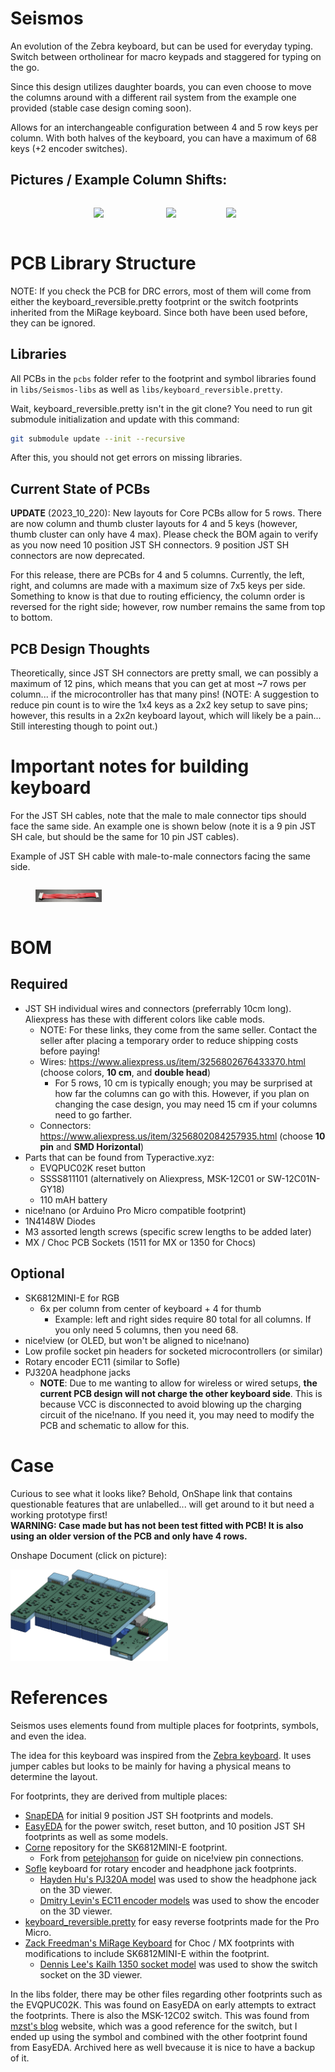# Seismos

An evolution of the Zebra keyboard, but can be used for everyday typing. Switch between ortholinear for macro keypads and staggered for typing on the go.

Since this design utilizes daughter boards, you can even choose to move the columns around with a different rail system from the example one provided (stable case design coming soon).

Allows for an interchangeable configuration between 4 and 5 row keys per column. With both halves of the keyboard, you can have a maximum of 68 keys (+2 encoder switches).

## Pictures / Example Column Shifts:
<div style="display: flex; justify-content: center;">
    <figure>
        <img src="pics/ortho.jpg" style="width: 100%; margin-right: 10px;">
    </figure>
    <figure>
        <img src="pics/staggered.jpg" style="width: 49%; margin-left: 10px;">
    </figure>
    <figure>
        <img src="pics/questionable.jpg" style="width: 49%; margin-right: 10px;">
    </figure>
</div>

# PCB Library Structure

NOTE: If you check the PCB for DRC errors, most of them will come from either the keyboard_reversible.pretty footprint or the switch footprints inherited from the MiRage keyboard. Since both have been used before, they can be ignored.

## Libraries
All PCBs in the `pcbs` folder refer to the footprint and symbol libraries found in `libs/Seismos-libs` as well as `libs/keyboard_reversible.pretty`.

Wait, keyboard_reversible.pretty isn't in the git clone? You need to run git submodule initialization and update with this command:
```bash
git submodule update --init --recursive
```

After this, you should not get errors on missing libraries.

## Current State of PCBs
**UPDATE** (2023_10_220): New layouts for Core PCBs allow for 5 rows. There are now column and thumb cluster layouts for 4 and 5 keys (however, thumb cluster can only have 4 max). Please check the BOM again to verify as you now need 10 position JST SH connectors. 9 position JST SH connectors are now deprecated.

For this release, there are PCBs for 4 and 5 columns. Currently, the left, right, and columns are made with a maximum size of 7x5 keys per side. Something to know is that due to routing efficiency, the column order is reversed for the right side; however, row number remains the same from top to bottom.

## PCB Design Thoughts
Theoretically, since JST SH connectors are pretty small, we can possibly a maximum of 12 pins, which means that you can get at most ~7 rows per column... if the microcontroller has that many pins!
(NOTE: A suggestion to reduce pin count is to wire the 1x4 keys as a 2x2 key setup to save pins; however, this results in a 2x2n keyboard layout, which will likely be a pain... Still interesting though to point out.)

# Important notes for building keyboard

For the JST SH cables, note that the male to male connector tips should face the same side. An example one is shown below (note it is a 9 pin JST SH cale, but should be the same for 10 pin JST cables).

Example of JST SH cable with male-to-male connectors facing the same side.
<div style="display: flex; justify-content: center;">
    <figure>
        <img src="pics/JST_SH9_Cable.jpg" style="width: 25%; margin-right: 10px;">
    </figure>
</div>

# BOM
## Required
* JST SH individual wires and connectors (preferrably 10cm long). Aliexpress has these with different colors like cable mods.
    * NOTE: For these links, they come from the same seller. Contact the seller after placing a temporary order to reduce shipping costs before paying!
    * Wires: https://www.aliexpress.us/item/3256802676433370.html (choose colors, **10 cm**, and **double head**)
        * For 5 rows, 10 cm is typically enough; you may be surprised at how far the columns can go with this. However, if you plan on changing the case design, you may need 15 cm if your columns need to go farther.
    * Connectors: https://www.aliexpress.us/item/3256802084257935.html (choose **10 pin** and **SMD Horizontal**)
* Parts that can be found from Typeractive.xyz:
    * EVQPUC02K reset button
    * SSSS811101 (alternatively on Aliexpress, MSK-12C01 or SW-12C01N-GY18)
    * 110 mAH battery
* nice!nano (or Arduino Pro Micro compatible footprint)
* 1N4148W Diodes
* M3 assorted length screws (specific screw lengths to be added later)
* MX / Choc PCB Sockets (1511 for MX or 1350 for Chocs)

## Optional
* SK6812MINI-E for RGB
    * 6x per column from center of keyboard + 4 for thumb
        * Example: left and right sides require 80 total for all columns. If you only need 5 columns, then you need 68.
* nice!view (or OLED, but won't be aligned to nice!nano)
* Low profile socket pin headers for socketed microcontrollers (or similar)
* Rotary encoder EC11 (similar to Sofle)
* PJ320A headphone jacks 
    * **NOTE**: Due to me wanting to allow for wireless or wired setups, **the current PCB design will not charge the other keyboard side**. This is because VCC is disconnected to avoid blowing up the charging circuit of the nice!nano. If you need it, you may need to modify the PCB and schematic to allow for this.

# Case
Curious to see what it looks like? Behold, OnShape link that contains questionable features that are unlabelled... will get around to it but need a working prototype first!  
**WARNING: Case made but has not been test fitted with PCB! It is also using an older version of the PCB and only have 4 rows.**  
<p align="center">
    <p>Onshape Document (click on picture):</p>
    <a href="https://cad.onshape.com/documents/f7367bff9cd2cc9be8d2436b/w/1f753fadbcf1b9049e256121/e/c4b472236e977df85b7d8a49">
        <img src="pics/onshape.png" alt="OnShape" width="50%">
    </a>
</p>


# References

Seismos uses elements found from multiple places for footprints, symbols, and even the idea.

The idea for this keyboard was inspired from the [Zebra keyboard](https://github.com/nezumee/zebra). It uses jumper cables but looks to be mainly for having a physical means to determine the layout.

For footprints, they are derived from multiple places:
* [SnapEDA](https://snapeda.com) for initial 9 position JST SH footprints and models.
* [EasyEDA](https://easyeda.com) for the power switch, reset button, and 10 position JST SH footprints as well as some models.
* [Corne](https://github.com/foostan/crkbd) repository for the SK6812MINI-E footprint.
    * Fork from [petejohanson](https://github.com/petejohanson/crkbd/tree/board/corne-ultralight) for guide on nice!view pin connections.
* [Sofle](https://github.com/josefadamcik/SofleKeyboard) keyboard for rotary encoder and headphone jack footprints.
    * [Hayden Hu's PJ320A model](https://grabcad.com/library/pj320a-pj320d-3-5mm-jack-10) was used to show the headphone jack on the 3D viewer.
    * [Dmitry Levin's EC11 encoder models](https://grabcad.com/library/11mm-metal-shaft-rotary-encoders-tht-vertical-w-push-on-switch-1) was used to show the encoder on the 3D viewer.
* [keyboard_reversible.pretty](https://github.com/50an6xy06r6n/keyboard_reversible.pretty) for easy reverse footprints made for the Pro Micro.
* [Zack Freedman's MiRage Keyboard](https://github.com/ZackFreedman/MiRage) for Choc / MX footprints with modifications to include SK6812MINI-E within the footprint.
    * [Dennis Lee's Kailh 1350 socket model](https://grabcad.com/library/kailh-1350-socket-20) was used to show the switch socket on the 3D viewer.


In the libs folder, there may be other files regarding other footprints such as the EVQPUC02K. This was found on EasyEDA on early attempts to extract the footprints.
There is also the MSK-12C02 switch. This was found from [mzst's blog](https://mzstblog.blogspot.com/2016/01/msk-12c02-smd-slider-switch-spdt-eagle.html) website, which was a good reference for the switch, but I ended up using the symbol and combined with the other footprint found from EasyEDA. Archived here as well bvecause it is nice to have a backup of it.
